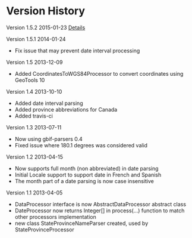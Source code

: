 Version History
===============

Version 1.5.2 2015-01-23
[Details](https://github.com/Canadensys/narwhal-processor/milestones/1.5.2)

Version 1.5.1 2014-01-24
* Fix issue that may prevent date interval processing

Version 1.5 2013-12-09
* Added CoordinatesToWGS84Processor to convert coordinates using GeoTools 10

Version 1.4 2013-10-10
* Added date interval parsing
* Added province abbreviations for Canada
* Added travis-ci

Version 1.3 2013-07-11
* Now using gbif-parsers 0.4
* Fixed issue where 180.1 degrees was considered valid

Version 1.2 2013-04-15
* Now supports full month (non abbreviated) in date parsing
* Initial Locale support to support date in French and Spanish
* The month part of a date parsing is now case insensitive

Version 1.1 2013-04-05
* DataProcessor interface is now AbstractDataProcessor abstract class
* DateProcessor now returns Integer[] in process(...) function to match other processors implementation
* new class StateProvinceNameParser created, used by StateProvinceProcessor